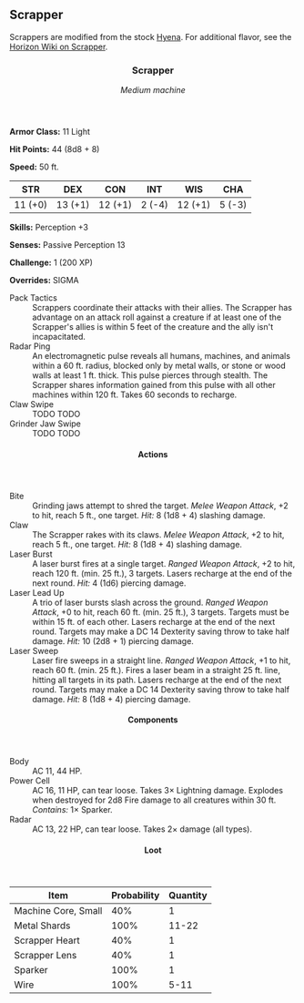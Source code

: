 <!-- +template machine scrapper dnd5e-npc-stats -->

<h2>Scrapper</h2>
<p>Scrappers are modified from the stock <a href="https://www.dndbeyond.com/monsters/hyena" rel="external">Hyena</a>. For additional flavor, see the <a href="https://horizon.fandom.com/wiki/Scrapper" rel="external">Horizon Wiki on Scrapper</a>.</p>
<div class="dnd5e-stat-block stat-block">
	<article>
		<header class="name-and-size">
			<h3 class="title"><span class="word" markdown="1">
Scrapper
</span></h3>
			<p class="size-and-type"><em>Medium machine</em></p>
		</header>
		<section class="ac-hp-speed">
			<p class="ac"><strong>Armor Class:</strong> 11 Light</p>
			<p class="hp"><strong>Hit Points:</strong> <span class="roll-average">44</span> <span class="roll-dice">(8d8 + 8)</span></p>
			<p class="speed"><strong>Speed:</strong> <span class="scalar">50</span> <span class="measure">ft.</span></p>
		</section>
		<table class="stats">
			<thead>
				<tr>
					<th aria-label="Strength">STR</th>
					<th aria-label="Dexterity">DEX</th>
					<th aria-label="Constitution">CON</th>
					<th aria-label="Intelligence">INT</th>
					<th aria-label="Wisdom">WIS</th>
					<th aria-label="Charisma">CHA</th>
				</tr>
			</thead>
			<tbody>
				<tr>
					<td>11 (+0)</td>
					<td>13 (+1)</td>
					<td>12 (+1)</td>
					<td>2 (-4)</td>
					<td>12 (+1)</td>
					<td>5 (-3)</td>
				</tr>
			</tbody>
		</table>
		<section class="additional-stats">
			<p class="skills"><strong>Skills:</strong> Perception +3</p>
			<p class="senses"><strong>Senses:</strong> Passive Perception 13</p>
			<p class="challenge"><strong>Challenge:</strong> 1 (200 XP)</p>
			<p class="overrides"><strong>Overrides:</strong> SIGMA</p>
		</section>
		<section class="non-attacks">
			<dl class="non-attack-list">
				<div class="detailed">
					<dt>Pack Tactics</dt>
					<dd markdown="1">
Scrappers coordinate their attacks with their allies. The Scrapper has advantage on an attack roll against a creature if at least one of the Scrapper's allies is within 5 feet of the creature and the ally isn't incapacitated.
</dd>
				</div>
				<div class="detailed">
					<dt>Radar Ping</dt>
					<dd>An electromagnetic pulse reveals all humans, machines, and animals within a 60 ft. radius, blocked only by metal walls, or stone or wood walls at least 1 ft. thick. This pulse pierces through stealth. The Scrapper shares information gained from this pulse with all other machines within 120 ft. Takes 60 seconds to recharge.</dd>
				</div>
				<div class="detailed">
					<dt>Claw Swipe</dt>
					<dd markdown="1">
TODO TODO
</dd>
				</div>
				<div class="detailed">
					<dt>Grinder Jaw Swipe</dt>
					<dd markdown="1">
TODO TODO
</dd>
				</div>
			</dl>
		</section>
		<section class="actions">
			<header><h4>Actions</h4></header>
			<dl class="action-list">
				<div class="detailed">
					<dt>Bite</dt>
					<dd markdown="1">
Grinding jaws attempt to shred the target. <em>Melee Weapon Attack</em>, +2 to hit, reach 5 ft., one target. <em>Hit:</em> <span class="roll-average">8</span> <span class="roll-dice">(1d8 + 4)</span> <span class="damage-type">slashing</span> damage.
</dd>
				</div>
				<div class="detailed">
					<dt>Claw</dt>
					<dd markdown="1">
The Scrapper rakes with its claws. <em>Melee Weapon Attack</em>, +2 to hit, reach 5 ft., one target. <em>Hit:</em> <span class="roll-average">8</span> <span class="roll-dice">(1d8 + 4)</span> <span class="damage-type">slashing</span> damage.
</dd>
				</div>
				<div class="detailed">
					<dt>Laser Burst</dt>
					<dd markdown="1">
A laser burst fires at a single target. <em>Ranged Weapon Attack</em>, +2 to hit, reach 120 ft. (min. 25 ft.), 3 targets. Lasers recharge at the end of the next round. <em>Hit:</em> <span class="roll-average">4</span> <span class="roll-dice">(1d6)</span> <span class="damage-type">piercing</span> damage.
</dd>
				</div>
				<div class="detailed">
					<dt>Laser Lead Up</dt>
					<dd markdown="1">
A trio of laser bursts slash across the ground. <em>Ranged Weapon Attack</em>, +0 to hit, reach 60 ft. (min. 25 ft.), 3 targets. Targets must be within 15 ft. of each other. Lasers recharge at the end of the next round. Targets may make a DC 14 Dexterity saving throw to take half damage. <em>Hit:</em> <span class="roll-average">10</span> <span class="roll-dice">(2d8 + 1)</span> <span class="damage-type">piercing</span> damage.
</dd>
				</div>
				<div class="detailed">
					<dt>Laser Sweep</dt>
					<dd markdown="1">
Laser fire sweeps in a straight line. <em>Ranged Weapon Attack</em>, +1 to hit, reach 60 ft. (min. 25 ft.). Fires a laser beam in a straight 25 ft. line, hitting all targets in its path. Lasers recharge at the end of the next round. Targets may make a DC 14 Dexterity saving throw to take half damage. <em>Hit:</em> <span class="roll-average">8</span> <span class="roll-dice">(1d8 + 4)</span> <span class="damage-type">piercing</span> damage.
</dd>
				</div>
			</dl>
		</section>
		<section class="components">
			<header><h4>Components</h4></header>
			<dl class="component-list">
				<div class="detailed">
					<dt>Body</dt>
					<dd>AC 11, 44 HP.</dd>
				</div>
				<div class="detailed">
					<dt>Power Cell</dt>
					<dd>AC 16, 11 HP, can tear loose. Takes 3&times; Lightning damage. Explodes when destroyed for 2d8 Fire damage to all creatures within 30 ft. <em>Contains:</em> 1&times; Sparker.</dd>
				</div>
				<div class="detailed">
					<dt>Radar</dt>
					<dd>AC 13, 22 HP, can tear loose. Takes 2&times; damage (all types).</dd>
				</div>
			</dl>
		</section>
		<section class="loot-items">
			<header><h4>Loot</h4></header>
			<table class="loot-list">
				<thead>
					<tr>
						<th>Item</th>
						<th class="loot-percent">Probability</th>
						<th class="loot-qty">Quantity</th>
					</tr>
				</thead>
				<tbody>
					<tr>
						<td class="loot-title">Machine Core, Small</td>
						<td class="loot-percent">40%</td>
						<td class="loot-qty">1</td>
					</tr>
					<tr>
						<td class="loot-title">Metal Shards</td>
						<td class="loot-percent">100%</td>
						<td class="loot-qty">11-22</td>
					</tr>
					<tr>
						<td class="loot-title">Scrapper Heart</td>
						<td class="loot-percent">40%</td>
						<td class="loot-qty">1</td>
					</tr>
					<tr>
						<td class="loot-title">Scrapper Lens</td>
						<td class="loot-percent">40%</td>
						<td class="loot-qty">1</td>
					</tr>
					<tr>
						<td class="loot-title">Sparker</td>
						<td class="loot-percent">100%</td>
						<td class="loot-qty">1</td>
					</tr>
					<tr>
						<td class="loot-title">Wire</td>
						<td class="loot-percent">100%</td>
						<td class="loot-qty">5-11</td>
					</tr>
				</tbody>
			</table>
		</section>
	</article>
</div>

<!-- -template machine scrapper dnd5e-npc-stats -->
